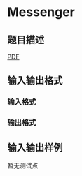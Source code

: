 # Messenger

## 题目描述

[problemUrl]: https://uva.onlinejudge.org/index.php?option=com_onlinejudge&Itemid=8&category=859&page=show_problem&problem=4639

[PDF](https://uva.onlinejudge.org/external/17/p1702.pdf)

## 输入输出格式

### 输入格式

### 输出格式

## 输入输出样例

暂无测试点

